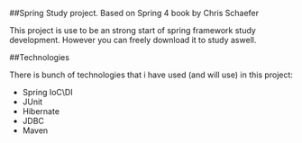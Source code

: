 ##Spring Study project. Based on Spring 4 book by Chris Schaefer

This project is use to be an strong start of spring framework study development.
However you can freely download it to study aswell.

##Technologies

There is bunch of technologies that i have used (and will use) in this project:
 - Spring IoC\DI
 - JUnit
 - Hibernate
 - JDBC
 - Maven